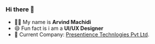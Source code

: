 ### Hi there 👋

- 🤷‍♂️ My name is **Arvind Machidi**
- 😄 Fun fact is i am a **UI/UX Designer**
- 💼 Current Company: [Presentience Technlogies Pvt Ltd](https://www.presentience.in/).
